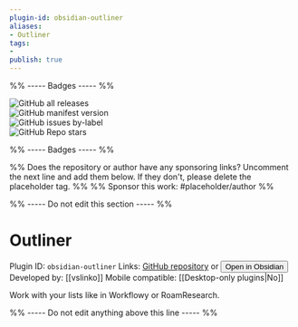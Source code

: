 ```yaml
---
plugin-id: obsidian-outliner
aliases:
- Outliner
tags: 
- 
publish: true
---
```


%% ----- Badges ----- %%

![GitHub all releases](https://img.shields.io/github/downloads/vslinko/obsidian-outliner/total?color=573E7A&logo=github&style=for-the-badge)   
![GitHub manifest version](https://img.shields.io/github/manifest-json/v/vslinko/obsidian-outliner?color=573E7A&logo=github&style=for-the-badge)   
![GitHub issues by-label](https://img.shields.io/github/issues/vslinko/obsidian-outliner/help%20wanted?color=573E7A&logo=github&style=for-the-badge)   
![GitHub Repo stars](https://img.shields.io/github/stars/vslinko/obsidian-outliner?color=573E7A&logo=github&style=for-the-badge)

%% ----- Badges ----- %%

%% Does the repository or author have any sponsoring links? Uncomment the next line and add them below. If they don't, please delete the placeholder tag. %%
%% Sponsor this work: #placeholder/author %%

%% ----- Do not edit this section ----- %%

# Outliner

Plugin ID: `obsidian-outliner`
Links: [GitHub repository](https://github.com/vslinko/obsidian-outliner) or [<button id=HH>Open in Obsidian</button>](obsidian://goto-plugin?id=obsidian-outliner)
Developed by: [[vslinko]]
Mobile compatible: [[Desktop-only plugins|No]]

Work with your lists like in Workflowy or RoamResearch.

%% ----- Do not edit anything above this line ----- %% 
